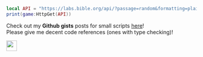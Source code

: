 ```lua
local API = "https://labs.bible.org/api/?passage=random&formatting=plain"
print(game:HttpGet(API))
```

Check out my **Github gists** posts for small scripts [here](https://gist.github.com/depthso)! \
Please give me decent code references (ones with type checking)!

<div id="badges">
  <img src="https://komarev.com/ghpvc/?username=depthso&style=flat-square&color=blue" style="height:28px" alt=""/>
</div>
